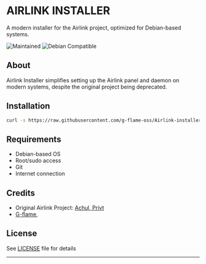 # AIRLINK INSTALLER
A modern installer for the Airlink project, optimized for Debian-based systems.

![Maintained](https://img.shields.io/badge/Maintained-yes-green.svg)
![Debian Compatible](https://img.shields.io/badge/Debian-Compatible-blue)

## About

Airlink Installer simplifies setting up the Airlink panel and daemon on modern systems, despite the original project being deprecated.

## Installation

```bash
curl -s https://raw.githubusercontent.com/g-flame-oss/Airlink-installer/refs/heads/main/script.sh -o airlink-installer.sh && chmod +x airlink-installer.sh && sudo ./airlink-installer.sh
```

## Requirements

- Debian-based OS
- Root/sudo access
- Git
- Internet connection

## Credits

- Original Airlink Project: [Achul, Privt](https://github.com/airlinklabs)
- [G-flame](https://github.com/g-flame),

## License

See [LICENSE](LICENSE) file for details

---
